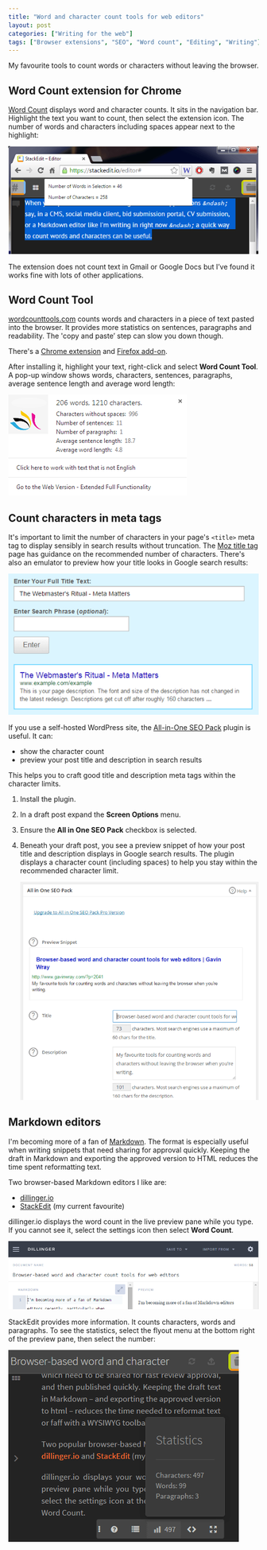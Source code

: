 ```yaml
---
title: "Word and character count tools for web editors"
layout: post
categories: ["Writing for the web"]
tags: ["Browser extensions", "SEO", "Word count", "Editing", "Writing"]
---
```


My favourite tools to count words or characters without leaving the browser.

## Word Count extension for Chrome

[Word Count](https://chrome.google.com/webstore/detail/word-count/pnngehidikgomgfjbpffonkeimgbpjlh?hl=en) displays word and character counts. It sits in the navigation bar. Highlight the text you want to count, then select the extension icon. The number of words and characters including spaces appear next to the highlight:

![Word count extension for Google Chrome](/assets/2014/11/word-count-example.png)

The extension does not count text in Gmail or Google Docs but I’ve found it works fine with lots of other applications.

## Word Count Tool

[wordcounttools.com](http://wordcounttools.com/) counts words and characters in a piece of text pasted into the browser. It provides more statistics on sentences, paragraphs and readability. The 'copy and paste’ step can slow you down though.

There's a [Chrome extension](https://chrome.google.com/webstore/detail/word-count-tool/ibjgdahgcdkpdlbkadidojhfddflblcm) and [Firefox add-on](https://addons.mozilla.org/en-US/firefox/addon/word-count-tool/).

After installing it, highlight your text, right-click and select **Word Count Tool**. A pop-up window shows words, characters, sentences, paragraphs, average sentence length and average word length:

![Word Count Tool pop-up window](/assets/2014/11/word-count-tool-popup.png)

## Count characters in meta tags

It's important to limit the number of characters in your page's `<title>` meta tag to display sensibly in search results without truncation. The [Moz title tag](http://moz.com/learn/seo/title-tag) page has guidance on the recommended number of characters. There's also an emulator to preview how your title looks in Google search results:

![Moz title emulator](/assets/2014/11/moz-title-emulator.png)

If you use a self-hosted WordPress site, the [All-in-One SEO Pack](https://wordpress.org/plugins/all-in-one-seo-pack/) plugin is useful. It can:

- show the character count
- preview your post title and description in search results

This helps you to craft good title and description meta tags within the character limits.

1. Install the plugin.

2. In a draft post expand the **Screen Options** menu.

3. Ensure the **All in One SEO Pack** checkbox is selected.

4. Beneath your draft post, you see a preview snippet of how your post title and description displays in Google search results. The plugin displays a character count (including spaces) to help you stay within the recommended character limit.

    ![Preview of post title and description with character count](/assets/2014/11/all-in-one-seo-title-description-preview.png)

## Markdown editors

I'm becoming more of a fan of [Markdown](http://whatismarkdown.com/). The format is especially useful when writing snippets that need sharing for approval quickly. Keeping the draft in Markdown and exporting the approved version to HTML reduces the time spent reformatting text.

Two browser-based Markdown editors I like are:

- [dillinger.io](http://dillinger.io/)
- [StackEdit](https://stackedit.io/) (my current favourite)

dillinger.io displays the word count in the live preview pane while you type. If you cannot see it, select the settings icon then select **Word Count**.

![Word count in the Dillinger Markdown editor](/assets/2014/11/word-count-in-dillinger.png)

StackEdit provides more information. It counts characters, words and paragraphs. To see the statistics, select the flyout menu at the bottom right of the preview pane, then select the number:

![Word count in StackEdit Markdown editor](/assets/2014/11/word-count-in-stackedit.png)
